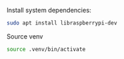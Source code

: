 

Install system dependencies:
```bash
sudo apt install libraspberrypi-dev
```

Source venv
```bash
source .venv/bin/activate
```
